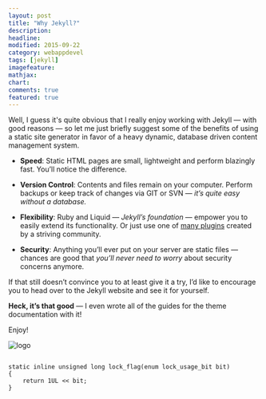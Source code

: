 ```yaml
---
layout: post
title: "Why Jekyll?"
description: 
headline: 
modified: 2015-09-22
category: webappdevel
tags: [jekyll]
imagefeature: 
mathjax: 
chart: 
comments: true
featured: true
---
```


Well, I guess it's quite obvious that I really enjoy working with Jekyll — with good reasons — so let me just briefly suggest some of the benefits of using a static site generator in favor of a heavy dynamic, database driven content management system.

- **Speed**: Static HTML pages are small, lightweight and perform blazingly fast. You’ll notice the difference.

- **Version Control**: Contents and files remain on your computer. Perform backups or keep track of changes via GIT or SVN — *it’s quite easy without a database.*

- **Flexibility**: Ruby and Liquid — *Jekyll’s foundation* — empower you to easily extend its functionality. Or just use one of [many plugins](http://jekyllrb.com/docs/plugins/) created by a striving community.

- **Security**: Anything you’ll ever put on your server are static files — chances are good that *you’ll never need to worry* about security concerns anymore.

If that still doesn’t convince you to at least give it a try, I’d like to encourage you to head over to the Jekyll website and see it for yourself.

**Heck, it’s that good** — I even wrote all of the guides for the theme documentation with it!

Enjoy!

<img src="{{ site.url }}/images/2015-09-22-1/logo.png" alt="logo">

```c_cpp

static inline unsigned long lock_flag(enum lock_usage_bit bit)
{
	return 1UL << bit;
}

```

